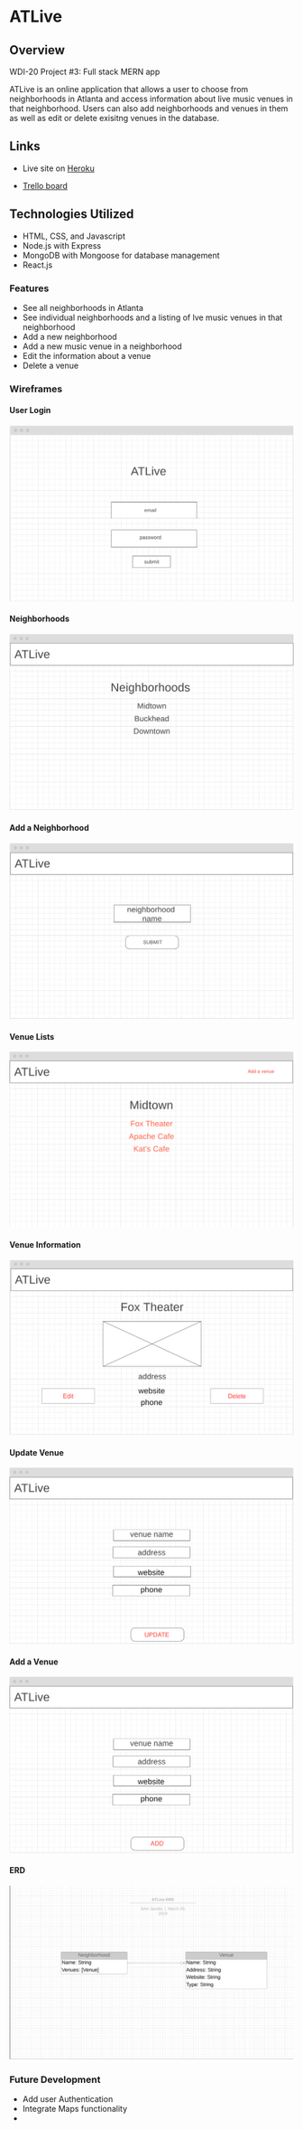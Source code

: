 # ATLive

## Overview
WDI-20 Project #3: Full stack MERN app

ATLive is an online application that allows a user to choose from neighborhoods in Atlanta and access information about live music venues in that neighborhood. Users can also add neighborhoods and venues in them as well as edit or delete exisitng venues in the database.

## Links

- Live site on [Heroku](https://atlive.herokuapp.com/hoods)

- [Trello board](https://trello.com/b/FmioLcji/project-3-atlive) 

## Technologies Utilized
- HTML, CSS, and Javascript
- Node.js with Express 
- MongoDB with Mongoose for database management
- React.js

### Features

- See all neighborhoods in Atlanta
- See individual neighborhoods and a listing of lve music venues in that neighborhood
- Add a new neighborhood
- Add a new music venue in a neighborhood
- Edit the information about a venue
- Delete a venue

### Wireframes
#### User Login

<img src=" https://github.com/GopherEverett/ATLive/blob/master/readme_deliverables/loginATLive.png?raw=true">

#### Neighborhoods

<img src="https://github.com/GopherEverett/ATLive/blob/master/readme_deliverables/neighborhoodlist.png?raw=true">

#### Add a Neighborhood
<img src="https://github.com/GopherEverett/ATLive/blob/master/readme_deliverables/addvenueformpng.png?raw=true">

#### Venue Lists 

<img src="https://github.com/GopherEverett/ATLive/blob/master/readme_deliverables/neighborhoodsingle.png?raw=true">

#### Venue Information

<img src="https://github.com/GopherEverett/ATLive/blob/master/readme_deliverables/singlevenue.png?raw=true">

#### Update Venue

<img src="https://github.com/GopherEverett/ATLive/blob/master/readme_deliverables/updateform.png?raw=true">

#### Add a Venue

<img src="https://github.com/GopherEverett/ATLive/blob/master/readme_deliverables/addvenuefrom.png?raw=true">

#### ERD

<img src="https://github.com/GopherEverett/ATLive/blob/master/readme_deliverables/ATLive_erd.png?raw=true">

### Future Development

- Add user Authentication
- Integrate Maps functionality
- 
